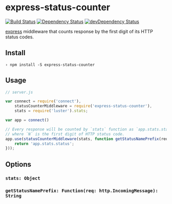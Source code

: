 # express-status-counter

[![Build Status](https://travis-ci.org/narqo/express-status-counter.svg)](https://travis-ci.org/narqo/express-status-counter)
[![Dependency Status](https://david-dm.org/narqo/react-islands.svg)](https://david-dm.org/narqo/express-status-counter)
[![devDependency Status](https://david-dm.org/narqo/react-islands/dev-status.svg)](https://david-dm.org/narqo/express-status-counter#info=devDependencies)

[express](http://expressjs.com/) middleware that counts response by the first digit of its HTTP status codes.

## Install

~~~
› npm install -S express-status-counter
~~~

## Usage

~~~js
// server.js

var connect = require('connect'),
    statusCounterMiddleware = require('express-status-counter'),
    stats = require('luster').stats;

var app = connect()

// Every response will be counted by `stats` function as `app.stats.status-<N>xx`,
// where `N` is the first digit of HTTP status code.
app.use(statusCounterMiddleware(stats, function getStatusNamePrefix(req) {
    return 'app.stats.status';
}));
~~~

## Options

### `stats: Object`

### `getStatusNamePrefix: Function(req: http.IncomingMessage): String`
